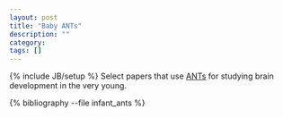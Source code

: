 ```yaml
---
layout: post
title: "Baby ANTs"
description: ""
category: 
tags: []
---
```

{% include JB/setup %}
Select papers that use [ANTs](http://stnava.github.io/ANTs/) for
studying brain development in the very young.

{% bibliography --file infant_ants %}
